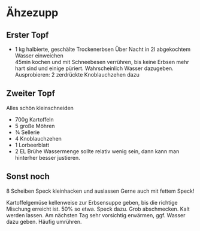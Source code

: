 # Ähzezupp

## Erster Topf
* 1 kg halbierte, geschälte Trockenerbsen
Über Nacht in 2l abgekochtem Wasser einweichen	
45min kochen und mit Schneebesen verrühren, bis keine Erbsen mehr hart sind und einige püriert. Wahrscheinlich Wasser dazugeben.
Ausprobieren: 2 zerdrückte Knoblauchzehen dazu

## Zweiter Topf
Alles schön kleinschneiden
* 700g Kartoffeln
* 5 große Möhren
* ¾ Sellerie
* 4 Knoblauchzehen
* 1 Lorbeerblatt
* 2 EL Brühe 
Wassermenge sollte relativ wenig sein, dann kann man hinterher besser justieren.

## Sonst noch
8 Scheiben Speck kleinhacken und auslassen
Gerne auch mit fettem Speck!

Kartoffelgemüse kellenweise zur Erbsensuppe geben, bis die richtige Mischung erreicht ist. 50% so etwa. Speck dazu. Grob abschmecken. Kalt werden lassen.
Am nächsten Tag sehr vorsichtig erwärmen, ggf. Wasser dazu geben. Häufig umrühren.
